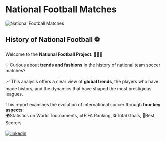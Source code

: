# National Football Matches
![National Football Matches](https://github.com/user-attachments/assets/3830a730-44e5-4001-acf8-36c1511e7a5d)

##  History of National Football ⚽
Welcome to the **National Football Project**. 🧑🏻‍💻
\
\
💡 Curious about **trends and fashions** in the history of national team soccer matches?
\
\
📈 This analysis offers a clear view of **global trends**, the players who have made history, and the dynamics that have shaped the most prestigious leagues.
\
\
This report examines the evolution of international soccer through **four key aspects**:\
🌍Statistics on World Tournaments, 📊FIFA Ranking, ⚽Total Goals, 🏅Best Scorers
\
\
[![linkedin](https://img.shields.io/badge/linkedin-0A66C2?style=for-the-badge&logo=linkedin&logoColor=white)](https://www.linkedin.com/in/francescozaratti/)
